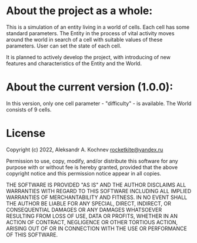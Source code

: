 
# About the project as a whole:
This is a simulation of an entity living in a world of cells. Each cell has some standard parameters. The Entity in the process of vital activity moves around the world in search of a cell with suitable values of these parameters. User can set the state of each cell.

It is planned to actively develop the project, with introducing of new features and characteristics of the Entity and the World.

# About the current version (1.0.0):
In this version, only one cell parameter - "difficulty" - is available. The World consists of 9 cells.

# License

Copyright (c) 2022, Aleksandr A. Kochnev rocketkite@yandex.ru

Permission to use, copy, modify, and/or distribute this software for any purpose with or without fee is hereby granted, provided that the above copyright notice and this permission notice appear in all copies.

THE SOFTWARE IS PROVIDED "AS IS" AND THE AUTHOR DISCLAIMS ALL WARRANTIES WITH REGARD TO THIS SOFTWARE INCLUDING ALL IMPLIED WARRANTIES OF MERCHANTABILITY AND FITNESS. IN NO EVENT SHALL THE AUTHOR BE LIABLE FOR ANY SPECIAL, DIRECT, INDIRECT, OR CONSEQUENTIAL DAMAGES OR ANY DAMAGES WHATSOEVER RESULTING FROM LOSS OF USE, DATA OR PROFITS, WHETHER IN AN ACTION OF CONTRACT, NEGLIGENCE OR OTHER TORTIOUS ACTION, ARISING OUT OF OR IN CONNECTION WITH THE USE OR PERFORMANCE OF THIS SOFTWARE.